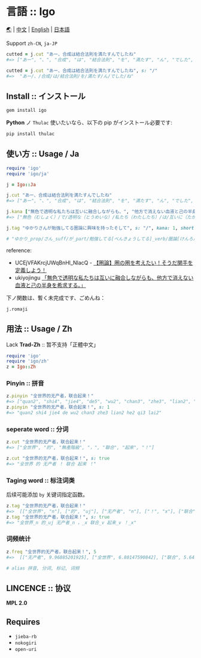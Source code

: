 # 言語 :: Igo

[🌏](README.md) | [中文](README.zh.md) | [English](README.en.md) | [日本語](README.ja.md)

Support `zh-CN`, `ja-JP`

```ruby
cutted = j.cut "あー、合成は結合法則を満たすんでしたね"
#=> ["あー", "、", "合成", "は", "結合法則", "を", "満たす", "ん", "でした", "ね"]

cutted = j.cut "あー、合成は結合法則を満たすんでしたね", s: "/"
#=>  "あー/、/合成/は/結合法則/を/満たす/ん/でした/ね"

```

## Install :: インストール

```cmd
gem install igo
```

__Python__ ノ `Thulac` 使いたいなら、以下の pip がインストール必要です:

```cmd
pip install thulac
```

## 使い方 :: Usage / Ja

```ruby
require 'igo'
require 'igo/ja'

j = Igo::Ja

j.cut "あー、合成は結合法則を満たすんでしたね"
#=> ["あー", "、", "合成", "は", "結合法則", "を", "満たす", "ん", "でした", "ね"]

j.kana ["無色で透明な私たちは互いに融合しながらも、", "他方で消えない血液と己の半身を希求する。"], s: "/", lr: "（）"
#=> ["無色（むしょく）/で/透明な（とうめいな）/私たち（わたしたち）/は/互いに（たがいに）/融合し（ゆうごうし）/ながら/も/、", "他方（たほう）/で/消えない（きえない）/血液（けつえき）/と/己（おのれ）/の/半身（はんしん）/を/希求する（ききゅうする）/。"]

j.tag "ゆかりさんが勉強してる圏論に興味を持ったそして", s: "/", kana: 1, short: 4, lr: "[]"

# "ゆかり_prop/さん_suff/が_part/勉強してる[べんきょうしてる]_verb/圏論[けんろん]_noun/に_part/興味[きょうみ]_noun/を_part/持った[もった]_verb/そして_conj"

```

reference:
- UCEjVFAKrcjUWqBnHl_NlacQ - [【圏論】圏の圏を考えたい！そうだ関手を定義しよう！](https://www.youtube.com/watch?v=8ycVEcgH4bI&t=703s)
- ukiyojingu [「無色で透明な私たちは互いに融合しながらも、他方で消えない血液と己の半身を希求する。」](https://www.nicovideo.jp/watch/so40804464) 


下ノ関数は、暫く未完成です、ごめんね：

`j.romaji`

## 用法 :: Usage / Zh

Lack __Trad-Zh__ :: 暂不支持「正體中文」

```ruby
require 'igo'
require 'igo/zh'
z = Igo::Zh
```

### Pinyin :: 拼音

```ruby
z.pinyin "全世界的无产者，联合起来！"
#=> ["quan2", "shi4", "jie4", "de5", "wu2", "chan3", "zhe3", "lian2", "he2", "qi3", "lai2"]
z.pinyin "全世界的无产者，联合起来！", s: 1
#=> "quan2 shi4 jie4 de wu2 chan3 zhe3 lian2 he2 qi3 lai2"

```

### seperate word :: 分词

```ruby
z.cut "全世界的无产者，联合起来！"
#=> ["全世界", "的", "無產階級", "，", "聯合", "起來", "！"]

z.cut "全世界的无产者，联合起来！", s: true
#=> "全世界 的 无产者 ！ 联合 起来 ！"

```
### Taging word :: 标注词类

后续可能添加 `by` 关键词指定函数。

```ruby
z.tag "全世界的无产者，联合起来！"
#=>  [["全世界", "n"], ["的", "uj"], ["无产者", "n"], ["！", "x"], ["联合", "v"], ["起来", "v"], ["！", "x"]]
z.tag "全世界的无产者，联合起来！", s: true
#=> "全世界_n 的_uj 无产者_n ，_x 联合_v 起来_v ！_x"

```
### 词频统计

```ruby
z.freq "全世界的无产者，联合起来！", 5
#=>  [["无产者", 9.96885201925], ["全世界", 6.80147590842], ["联合", 5.64979650728], ["起来", 3.96134044655]]

# alias 拼音, 分词, 标记, 词频

```

## LINCENCE :: 协议

__MPL 2.0__

## Requires

- `jieba-rb`
- `nokogiri`
- `open-uri`